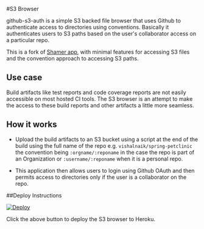 #S3 Browser

github-s3-auth is a simple S3 backed file browser that uses Github to authenticate access to directories using conventions.
Basically it authenticates users to S3 paths based on the user's collaborator access on a particular repo.

This is a fork of [Shamer app](https://github.com/localytics/shamer), with minimal features for accessing S3 files and the convention approach to accessing S3 paths.

## Use case
Build artifacts like test reports and code coverage reports are not easily accessible on most hosted CI tools.
The S3 browser is an attempt to make the access to these build reports and other artifacts a little more seamless.

## How it works

* Upload the build artifacts to an S3 bucket using a script at the end of the build using the full name of the repo e.g. `vishalnaik/spring-petclinic` the convention being  `:orgname/:reponame` in the case the repo is part of an Organization or `:username/:reponame` when it is a personal repo.

* This application then allows users to login using Github OAuth and then permits access to directories only if the user is a collaborator on the repo.

##Deploy Instructions

[![Deploy](https://www.herokucdn.com/deploy/button.png)](https://heroku.com/deploy?template=https://github.com/vishalnaik/github-s3-auth/)

Click the above button to deploy the S3 browser to Heroku.
